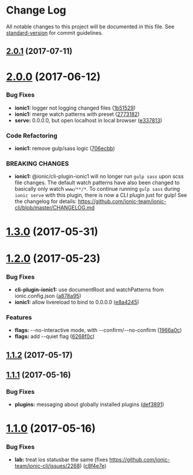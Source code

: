 # Change Log

All notable changes to this project will be documented in this file.
See [standard-version](https://github.com/conventional-changelog/standard-version) for commit guidelines.

<a name="2.0.1"></a>
## [2.0.1](https://github.com/ionic-team/ionic-cli/compare/@ionic/cli-plugin-ionic1@2.0.0...@ionic/cli-plugin-ionic1@2.0.1) (2017-07-11)




<a name="2.0.0"></a>
# [2.0.0](https://github.com/ionic-team/ionic-cli/compare/@ionic/cli-plugin-ionic1@1.3.0...@ionic/cli-plugin-ionic1@2.0.0) (2017-06-12)


### Bug Fixes

* **ionic1:** logger not logging changed files ([1b51529](https://github.com/ionic-team/ionic-cli/commit/1b51529))
* **ionic1:** merge watch patterns with preset ([2773182](https://github.com/ionic-team/ionic-cli/commit/2773182))
* **serve:** 0.0.0.0, but open localhost in local browser ([e337813](https://github.com/ionic-team/ionic-cli/commit/e337813))


### Code Refactoring

* **ionic1:** remove gulp/sass logic ([706ecbb](https://github.com/ionic-team/ionic-cli/commit/706ecbb))


### BREAKING CHANGES

* **ionic1:** @ionic/cli-plugin-ionic1 will no longer run `gulp sass`
upon scss file changes. The default watch patterns have also been
changed to basically only watch `www/**/*`. To continue running `gulp
sass` during `ionic serve` with this plugin, there is now a CLI plugin
just for gulp! See the changelog for details:
https://github.com/ionic-team/ionic-cli/blob/master/CHANGELOG.md




<a name="1.3.0"></a>
# [1.3.0](https://github.com/ionic-team/ionic-cli/compare/@ionic/cli-plugin-ionic1@1.2.0...@ionic/cli-plugin-ionic1@1.3.0) (2017-05-31)




<a name="1.2.0"></a>
# [1.2.0](https://github.com/ionic-team/ionic-cli/compare/@ionic/cli-plugin-ionic1@1.1.2...@ionic/cli-plugin-ionic1@1.2.0) (2017-05-23)


### Bug Fixes

* **cli-plugin-ionic1:** use documentRoot and watchPatterns from ionic.config.json ([a878a95](https://github.com/ionic-team/ionic-cli/commit/a878a95))
* **ionic1:** allow livereload to bind to 0.0.0.0 ([e8a4245](https://github.com/ionic-team/ionic-cli/commit/e8a4245))


### Features

* **flags:** --no-interactive mode, with --confirm/--no-confirm ([1966a0c](https://github.com/ionic-team/ionic-cli/commit/1966a0c))
* **flags:** add --quiet flag ([6268f0c](https://github.com/ionic-team/ionic-cli/commit/6268f0c))




<a name="1.1.2"></a>
## [1.1.2](https://github.com/ionic-team/ionic-cli/compare/@ionic/cli-plugin-ionic1@1.1.1...@ionic/cli-plugin-ionic1@1.1.2) (2017-05-17)




<a name="1.1.1"></a>
## [1.1.1](https://github.com/ionic-team/ionic-cli/compare/@ionic/cli-plugin-ionic1@1.1.0...@ionic/cli-plugin-ionic1@1.1.1) (2017-05-16)


### Bug Fixes

* **plugins:** messaging about globally installed plugins ([def3891](https://github.com/ionic-team/ionic-cli/commit/def3891))




<a name="1.1.0"></a>
# [1.1.0](https://github.com/ionic-team/ionic-cli/compare/@ionic/cli-plugin-ionic1@1.0.0...@ionic/cli-plugin-ionic1@1.1.0) (2017-05-16)


### Bug Fixes

* **lab:** treat ios statusbar the same (fixes https://github.com/ionic-team/ionic-cli/issues/2268) ([c8f4e7e](https://github.com/ionic-team/ionic-cli/commit/c8f4e7e))
